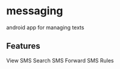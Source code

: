 # messaging
android app for managing texts

## Features
<WIP> View SMS
<WIP> Search SMS
<WIP> Forward SMS
<WIP> Rules